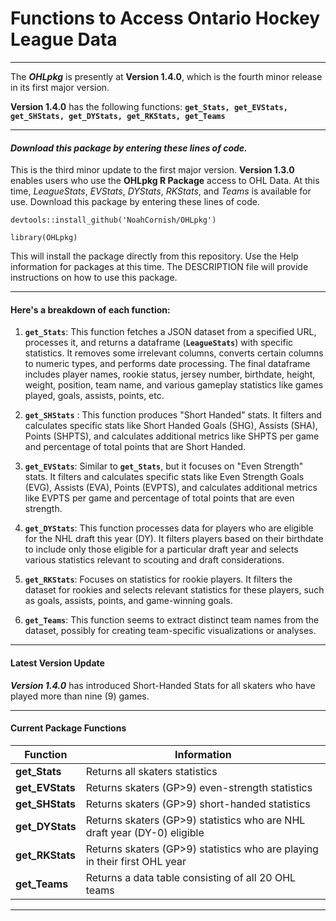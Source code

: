 # **Functions to Access Ontario Hockey League Data**

------------------------------------------------------------------------

The ***OHLpkg*** is presently at **Version 1.4.0**, which is the fourth minor release in its first major version.

**Version 1.4.0** has the following functions: **`get_Stats, get_EVStats, get_SHStats, get_DYStats, get_RKStats, get_Teams`**

------------------------------------------------------------------------

#### ***Download this package by entering these lines of code.***

This is the third minor update to the first major version. **Version 1.3.0** enables users who use the **OHLpkg R Package** access to OHL Data. At this time, *LeagueStats*, *EVStats*, *DYStats*, *RKStats*, and *Teams* is available for use. Download this package by entering these lines of code.

`devtools::install_github('NoahCornish/OHLpkg')`

`library(OHLpkg)`

This will install the package directly from this repository. Use the Help information for packages at this time. The DESCRIPTION file will provide instructions on how to use this package.

------------------------------------------------------------------------

#### **Here's a breakdown of each function:**

1.  **`get_Stats`**: This function fetches a JSON dataset from a specified URL, processes it, and returns a dataframe (**`LeagueStats`**) with specific statistics. It removes some irrelevant columns, converts certain columns to numeric types, and performs date processing. The final dataframe includes player names, rookie status, jersey number, birthdate, height, weight, position, team name, and various gameplay statistics like games played, goals, assists, points, etc.

2.  **`get_SHStats`** : This function produces "Short Handed" stats. It filters and calculates specific stats like Short Handed Goals (SHG), Assists (SHA), Points (SHPTS), and calculates additional metrics like SHPTS per game and percentage of total points that are Short Handed.

3.  **`get_EVStats`**: Similar to **`get_Stats`**, but it focuses on "Even Strength" stats. It filters and calculates specific stats like Even Strength Goals (EVG), Assists (EVA), Points (EVPTS), and calculates additional metrics like EVPTS per game and percentage of total points that are even strength.

4.  **`get_DYStats`**: This function processes data for players who are eligible for the NHL draft this year (DY). It filters players based on their birthdate to include only those eligible for a particular draft year and selects various statistics relevant to scouting and draft considerations.

5.  **`get_RKStats`**: Focuses on statistics for rookie players. It filters the dataset for rookies and selects relevant statistics for these players, such as goals, assists, points, and game-winning goals.

6.  **`get_Teams`**: This function seems to extract distinct team names from the dataset, possibly for creating team-specific visualizations or analyses.

------------------------------------------------------------------------

#### **Latest Version Update**

***Version 1.4.0*** has introduced Short-Handed Stats for all skaters who have played more than nine (9) games.

------------------------------------------------------------------------

#### **Current Package Functions**

| Function        | Information                                                                |
|------------------|------------------------------------------------------|
| **get_Stats**   | Returns all skaters statistics                                             |
| **get_EVStats** | Returns skaters (GP\>9) even-strength statistics                           |
| **get_SHStats** | Returns skaters (GP\>9) short-handed statistics                            |
| **get_DYStats** | Returns skaters (GP\>9) statistics who are NHL draft year (DY-0) eligible  |
| **get_RKStats** | Returns skaters (GP\>9) statistics who are playing in their first OHL year |
| **get_Teams**   | Returns a data table consisting of all 20 OHL teams                        |

------------------------------------------------------------------------
